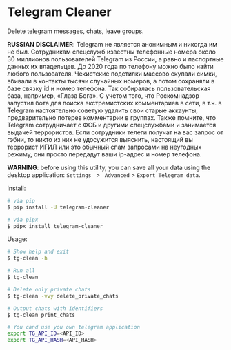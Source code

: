 # Telegram Cleaner

Delete telegram messages, chats, leave groups.

**RUSSIAN DISCLAIMER**: Telegram не является анонимным и никогда им не был. Сотрудникам спецслужб известны телефонные номера около 30 миллионов пользователей Telegram из России, а равно и паспортные данных их владельцев. До 2020 года по телефону можно было найти любого пользователя. Чекистские подстилки массово скупали симки, вбивали в контакты тысячи случайных номеров, а потом сохраняли в базе связку id и номер телефона. Так собиралась пользовательская база, например, «Глаза Бога». С учетом того, что Роскомнадзор запустил бота для поиска экстремистских комментариев в сети, в т.ч. в Telegram настоятельно советую удалить свои старые аккаунты, предварительно потерев комментарии в группах. Также помните, что Telegram сотрудничает с ФСБ и другими спецслужбами и занимается выдачей террористов. Если сотрудники телеги получат на вас запрос от гэбни, то никто из них не удосужится выяснить, настоящий вы террорист ИГИЛ или это обычный спам запросами на неугодных режиму, они просто передадут ваши ip-адрес и номер телефона.

**WARNING**: before using this utility, you can save all your data using the desktop application: `Settings ` > ` Advanced` > `Export Telegram data`.

Install:

```bash
# via pip
$ pip install -U telegram-cleaner

# via pipx
$ pipx install telegram-cleaner
```

Usage:

```bash
# Show help and exit
$ tg-clean -h

# Run all
$ tg-clean

# Delete only private chats
$ tg-clean -vvy delete_private_chats

# Output chats with identifiers
$ tg-clean print_chats

# You cand use you own telegram application
export TG_API_ID=<API_ID>
export TG_API_HASH=<API_HASH>
```
